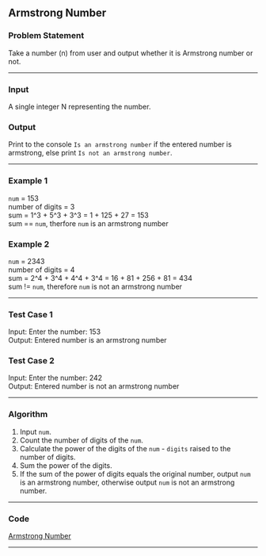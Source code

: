 ## Armstrong Number

### Problem Statement
Take a number (n) from user and output whether it is Armstrong number or not.

---

### Input
A single integer N representing the number.

### Output
Print to the console `Is an armstrong number` if the entered number is armstrong, else print `Is not an armstrong number`.

---

### Example 1

`num` = 153 <br>
number of digits = 3 <br>
sum = 1^3 + 5^3 + 3^3 = 1 + 125 + 27 = 153 <br>
sum == `num`, therfore `num` is an armstrong number <br>

### Example 2

`num` = 2343 <br>
number of digits = 4 <br>
sum = 2^4 + 3^4 + 4^4 + 3^4 = 16 + 81 + 256 + 81 = 434 <br>
sum != `num`, therefore `num` is not an armstrong number <br>

---

### Test Case 1
Input: Enter the number: 153 <br>
Output: Entered number is an armstrong number <br>

### Test Case 2
Input: Enter the number: 242 <br>
Output: Entered number is not an armstrong number <br>

---

### Algorithm
1. Input `num`.
2. Count the number of digits of the `num`.
3. Calculate the power of the digits of the `num` - `digits` raised to the number of digits.
4. Sum the power of the digits.
5. If the sum of the power of digits equals the original number, output `num` is an armstrong number, otherwise output `num` is not an armstrong number.

---

### Code

[Armstrong Number](armstrong_number.c)

---